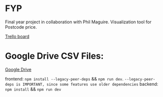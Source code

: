 # FYP

Final year project in collaboration with Phil Maguire.
Visualization tool for Postcode price.

[Trello board](https://trello.com/b/W8BPwKf3/final-year-project-martynas)

# Google Drive CSV Files:

[Google Drive](https://drive.google.com/drive/folders/1Eys_iTOJ0MV4imoWZ1SbSlDGU6ZDrpk-?usp=sharing)

frontend: `npm install --legacy-peer-deps` && `npm run dev`. `--legacy-peer-deps is IMPORTANT, since some features use older dependencies`
backend: `npm install` && `npm run dev`
